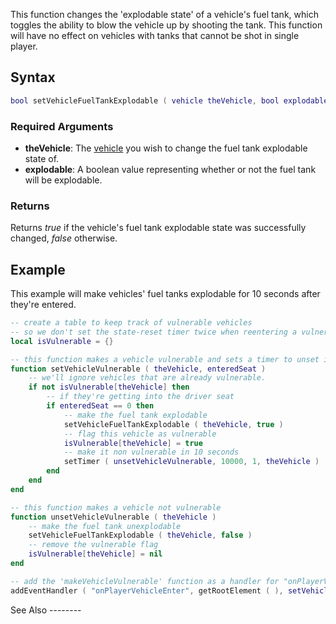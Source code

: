 This function changes the 'explodable state' of a vehicle's fuel tank, which toggles the ability to blow the vehicle up by shooting the tank. This function will have no effect on vehicles with tanks that cannot be shot in single player.

Syntax
------

``` lua
bool setVehicleFuelTankExplodable ( vehicle theVehicle, bool explodable )
```

### Required Arguments

-   **theVehicle**: The [vehicle](/vehicle.md "wikilink") you wish to change the fuel tank explodable state of.
-   **explodable**: A boolean value representing whether or not the fuel tank will be explodable.

### Returns

Returns *true* if the vehicle's fuel tank explodable state was successfully changed, *false* otherwise.

Example
-------

<section name="Serverside example" class="server" show="true">
This example will make vehicles' fuel tanks explodable for 10 seconds after they're entered.

``` lua
-- create a table to keep track of vulnerable vehicles
-- so we don't set the state-reset timer twice when reentering a vulnerable vehicle
local isVulnerable = {}

-- this function makes a vehicle vulnerable and sets a timer to unset it in 10 seconds
function setVehicleVulnerable ( theVehicle, enteredSeat )
    -- we'll ignore vehicles that are already vulnerable.
    if not isVulnerable[theVehicle] then
        -- if they're getting into the driver seat
        if enteredSeat == 0 then
            -- make the fuel tank explodable
            setVehicleFuelTankExplodable ( theVehicle, true )
            -- flag this vehicle as vulnerable
            isVulnerable[theVehicle] = true
            -- make it non vulnerable in 10 seconds
            setTimer ( unsetVehicleVulnerable, 10000, 1, theVehicle )
        end
    end
end

-- this function makes a vehicle not vulnerable
function unsetVehicleVulnerable ( theVehicle )
    -- make the fuel tank unexplodable
    setVehicleFuelTankExplodable ( theVehicle, false )
    -- remove the vulnerable flag
    isVulnerable[theVehicle] = nil
end

-- add the 'makeVehicleVulnerable' function as a handler for "onPlayerVehicleEnter"
addEventHandler ( "onPlayerVehicleEnter", getRootElement ( ), setVehicleVulnerable )
```

</section>
See Also
--------

